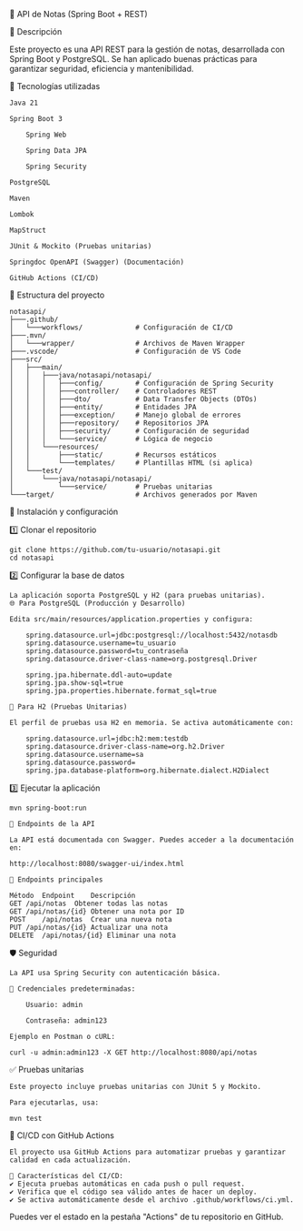 📝 API de Notas (Spring Boot + REST)

📌 Descripción

Este proyecto es una API REST para la gestión de notas, desarrollada con Spring Boot y PostgreSQL.
Se han aplicado buenas prácticas para garantizar seguridad, eficiencia y mantenibilidad.

🚀 Tecnologías utilizadas

    Java 21

    Spring Boot 3

        Spring Web

        Spring Data JPA

        Spring Security

    PostgreSQL

    Maven

    Lombok

    MapStruct

    JUnit & Mockito (Pruebas unitarias)

    Springdoc OpenAPI (Swagger) (Documentación)

    GitHub Actions (CI/CD)

📂 Estructura del proyecto

    notasapi/
    ├───.github/
    │   └───workflows/             # Configuración de CI/CD
    ├───.mvn/
    │   └───wrapper/               # Archivos de Maven Wrapper
    ├───.vscode/                   # Configuración de VS Code
    ├───src/
    │   ├───main/
    │   │   ├───java/notasapi/notasapi/
    │   │   │   ├───config/        # Configuración de Spring Security
    │   │   │   ├───controller/    # Controladores REST
    │   │   │   ├───dto/           # Data Transfer Objects (DTOs)
    │   │   │   ├───entity/        # Entidades JPA
    │   │   │   ├───exception/     # Manejo global de errores
    │   │   │   ├───repository/    # Repositorios JPA
    │   │   │   ├───security/      # Configuración de seguridad
    │   │   │   └───service/       # Lógica de negocio
    │   │   └───resources/
    │   │       ├───static/        # Recursos estáticos
    │   │       └───templates/     # Plantillas HTML (si aplica)
    │   └───test/
    │       └───java/notasapi/notasapi/
    │           └───service/       # Pruebas unitarias
    └───target/                    # Archivos generados por Maven

🔧 Instalación y configuración

1️⃣ Clonar el repositorio

    git clone https://github.com/tu-usuario/notasapi.git
    cd notasapi

2️⃣ Configurar la base de datos

    La aplicación soporta PostgreSQL y H2 (para pruebas unitarias).
    🌐 Para PostgreSQL (Producción y Desarrollo)

    Edita src/main/resources/application.properties y configura:

        spring.datasource.url=jdbc:postgresql://localhost:5432/notasdb
        spring.datasource.username=tu_usuario
        spring.datasource.password=tu_contraseña
        spring.datasource.driver-class-name=org.postgresql.Driver

        spring.jpa.hibernate.ddl-auto=update
        spring.jpa.show-sql=true
        spring.jpa.properties.hibernate.format_sql=true

    🧪 Para H2 (Pruebas Unitarias)

    El perfil de pruebas usa H2 en memoria. Se activa automáticamente con:

        spring.datasource.url=jdbc:h2:mem:testdb
        spring.datasource.driver-class-name=org.h2.Driver
        spring.datasource.username=sa
        spring.datasource.password=
        spring.jpa.database-platform=org.hibernate.dialect.H2Dialect

3️⃣ Ejecutar la aplicación

    mvn spring-boot:run

    📌 Endpoints de la API

    La API está documentada con Swagger. Puedes acceder a la documentación en:

    http://localhost:8080/swagger-ui/index.html

    🔹 Endpoints principales

    Método	Endpoint	Descripción
    GET	/api/notas	Obtener todas las notas
    GET	/api/notas/{id}	Obtener una nota por ID
    POST	/api/notas	Crear una nueva nota
    PUT	/api/notas/{id}	Actualizar una nota
    DELETE	/api/notas/{id}	Eliminar una nota

🛡️ Seguridad

    La API usa Spring Security con autenticación básica.

    🔹 Credenciales predeterminadas:

        Usuario: admin

        Contraseña: admin123

    Ejemplo en Postman o cURL:

    curl -u admin:admin123 -X GET http://localhost:8080/api/notas

✅ Pruebas unitarias

    Este proyecto incluye pruebas unitarias con JUnit 5 y Mockito.

    Para ejecutarlas, usa:

    mvn test

🚀 CI/CD con GitHub Actions

    El proyecto usa GitHub Actions para automatizar pruebas y garantizar calidad en cada actualización.

    🔹 Características del CI/CD:
    ✔️ Ejecuta pruebas automáticas en cada push o pull request.
    ✔️ Verifica que el código sea válido antes de hacer un deploy.
    ✔️ Se activa automáticamente desde el archivo .github/workflows/ci.yml.

Puedes ver el estado en la pestaña "Actions" de tu repositorio en GitHub.